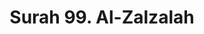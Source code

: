 ---
title       : "Surah 99. Al-Zalzalah"
DATE        : 7/25/2018 9:18:18 AM
draft       : false
TYPE        : "quran"
layout      : "surah"
BookCode    : "ARB"
SurahNumber : "99"
TotalAyah   : "8"
---